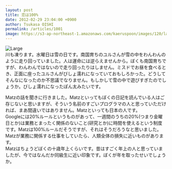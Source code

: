 ```yaml
---
layout: post
title: 恋は100%
date: 2012-02-29 23:04:00 +0900
author: Tsukasa OISHI
permalink: /articles/1001
image: https://s3-ap-northeast-1.amazonaws.com/kaeruspoon/images/120/large.JPG?1330524245
---
```



![Large](https://s3-ap-northeast-1.amazonaws.com/kaeruspoon/images/120/large.JPG?1330524245)  
川も凍ります。水曜日は雪の日です。南国育ちのユルさんが雪の中をわんわんのように走り回っていました。人は運命には逆らえませんから。ぼくも南国育ちですが、わんわんではないので走り回ったりはしません。ミスドでお昼を食べるとき、正面に座ったユルさんがびしょ濡れになっていておもしろかった。どうしてそんなになったのか不思議でなりません。もしかして雪の中で遊びすぎたのでしょうか。びしょ濡れになったぽん太みたいです。  

Matzの話を聞きに行きました。Matzといってもぼくの日記を読んでいる人はご存じないと思いますが、そういう名前のすごいプログラマの人と思っていただければ、まあ間違いではありません。Matzといっても日本の人です。  
Googleには20%ルールというものがあって、一週間のうちの20%(つまり金曜日とか)は業務とまったく関係のないこと(研究とか)に時間を使えるという制度です。Matzは100%ルールだそうですが、それはそうだろうなと思いました。Matzが業務に関係する仕事をしていたら、人類全体の損失に近いものがあります。  
Matzはちょうどぼくの十歳年上くらいです。昔はすごく年上の人と思っていましたが、今ではなんだか同級生に近い印象です。ぼくが年を取ったせいでしょうか。  

